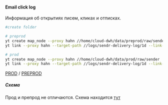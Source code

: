 #### Email click log

Информация об открытиях писем, кликах и отписках.

```bash
#create folder

# preprod
yt create map_node --proxy hahn //home/cloud-dwh/data/preprod/raw/sender
yt link --proxy hahn --target-path //logs/sendr-delivery-log/1d --link-path //home/cloud-dwh/data/preprod/raw/sender/email_click_log

# prod
yt create map_node --proxy hahn //home/cloud-dwh/data/prod/raw/sender
yt link --proxy hahn --target-path //logs/sendr-delivery-log/1d --link-path //home/cloud-dwh/data/prod/raw/sender/email_click_log
```

[PROD](https://yt.yandex-team.ru/hahn/navigation?path=//home/cloud-dwh/data/prod/raw/sender/email_click_log)
/ [PREPROD](https://yt.yandex-team.ru/hahn/navigation?path=//home/cloud-dwh/data/preprod/raw/sender/email_click_log)

##### Схема

Прод и препрод не отличаются. Схема находится [тут](https://wiki.yandex-team.ru/sender/logs/)

